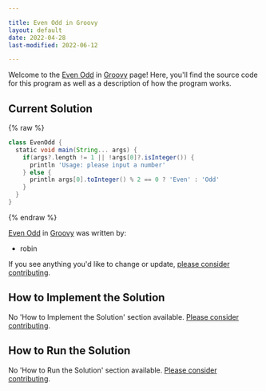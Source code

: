 ```yaml
---

title: Even Odd in Groovy
layout: default
date: 2022-04-28
last-modified: 2022-06-12

---
```


Welcome to the [Even Odd](https://sampleprograms.io/projects/even-odd) in [Groovy](https://sampleprograms.io/languages/groovy) page! Here, you'll find the source code for this program as well as a description of how the program works.

## Current Solution

{% raw %}

```groovy
class EvenOdd {
  static void main(String... args) {
    if(args?.length != 1 || !args[0]?.isInteger()) {
      println 'Usage: please input a number'
    } else {
      println args[0].toInteger() % 2 == 0 ? 'Even' : 'Odd'
    }
  }
}
```

{% endraw %}

[Even Odd](https://sampleprograms.io/projects/even-odd) in [Groovy](https://sampleprograms.io/languages/groovy) was written by:

- robin

If you see anything you'd like to change or update, [please consider contributing](https://github.com/TheRenegadeCoder/sample-programs).

## How to Implement the Solution

No 'How to Implement the Solution' section available. [Please consider contributing](https://github.com/TheRenegadeCoder/sample-programs-website).

## How to Run the Solution

No 'How to Run the Solution' section available. [Please consider contributing](https://github.com/TheRenegadeCoder/sample-programs-website).
